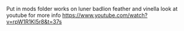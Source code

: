 Put in mods folder works on luner badlion feather and vinella 
look at youtube for more info https://www.youtube.com/watch?v=rpW1R1Kl5r8&t=37s
